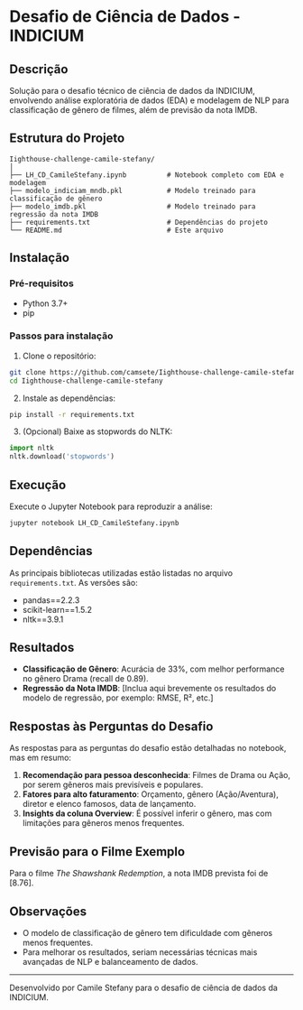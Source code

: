 # Desafio de Ciência de Dados - INDICIUM
## Descrição
Solução para o desafio técnico de ciência de dados da INDICIUM, envolvendo análise exploratória de dados (EDA) e modelagem de NLP para classificação de gênero de filmes, além de previsão da nota IMDB.
## Estrutura do Projeto
```
Iighthouse-challenge-camile-stefany/
│
├── LH_CD_CamileStefany.ipynb          # Notebook completo com EDA e modelagem
├── modelo_indiciam_mndb.pkl           # Modelo treinado para classificação de gênero
├── modelo_imdb.pkl                    # Modelo treinado para regressão da nota IMDB
├── requirements.txt                   # Dependências do projeto
└── README.md                          # Este arquivo
```
## Instalação
### Pré-requisitos
- Python 3.7+
- pip
### Passos para instalação
1. Clone o repositório:
```bash
git clone https://github.com/camsete/Iighthouse-challenge-camile-stefany.git
cd Iighthouse-challenge-camile-stefany
```
2. Instale as dependências:
```bash
pip install -r requirements.txt
```
3. (Opcional) Baixe as stopwords do NLTK:
```python
import nltk
nltk.download('stopwords')
```
## Execução
Execute o Jupyter Notebook para reproduzir a análise:
```bash
jupyter notebook LH_CD_CamileStefany.ipynb
```
## Dependências
As principais bibliotecas utilizadas estão listadas no arquivo `requirements.txt`. As versões são:
- pandas==2.2.3
- scikit-learn==1.5.2
- nltk==3.9.1
## Resultados
- **Classificação de Gênero**: Acurácia de 33%, com melhor performance no gênero Drama (recall de 0.89).
- **Regressão da Nota IMDB**: [Inclua aqui brevemente os resultados do modelo de regressão, por exemplo: RMSE, R², etc.]
## Respostas às Perguntas do Desafio
As respostas para as perguntas do desafio estão detalhadas no notebook, mas em resumo:
1. **Recomendação para pessoa desconhecida**: Filmes de Drama ou Ação, por serem gêneros mais previsíveis e populares.
2. **Fatores para alto faturamento**: Orçamento, gênero (Ação/Aventura), diretor e elenco famosos, data de lançamento.
3. **Insights da coluna Overview**: É possível inferir o gênero, mas com limitações para gêneros menos frequentes.
## Previsão para o Filme Exemplo
Para o filme *The Shawshank Redemption*, a nota IMDB prevista foi de [8.76].
## Observações
- O modelo de classificação de gênero tem dificuldade com gêneros menos frequentes.
- Para melhorar os resultados, seriam necessárias técnicas mais avançadas de NLP e balanceamento de dados.
---
Desenvolvido por Camile Stefany para o desafio de ciência de dados da INDICIUM.
```
